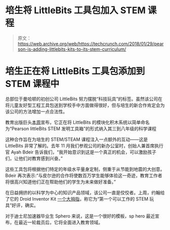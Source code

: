 # 培生将 LittleBits 工具包加入 STEM 课程

> 原文：<https://web.archive.org/web/https://techcrunch.com/2018/01/29/pearson-is-adding-littlebits-kits-to-its-stem-curriculum/>

# 培生正在将 LittleBits 工具包添加到 STEM 课程中

总部位于曼哈顿的初创公司 LittleBits 努力摆脱“科技玩具”的标签。虽然该公司在将儿童友好型工程工具包送到学校手中方面做得很好，但与培生的新合作肯定会为该公司的方法增加一点合法性。

教育出版巨头[本周](https://web.archive.org/web/20230323204549/http://www.prweb.com/releases/2018/01/prweb15140091.htm)宣布，它正在将 LittleBits 的模块化积木系统以简单命名为“Pearson littleBits STEM 发明工具箱”的形式纳入其三到八年级的科学课程

这种合作旨在为培生的 STEM/STEAM 课程注入一点额外的互动——这是 LittleBits 非常了解的。去年 11 月我们参观公司的新办公室时，创始人兼首席执行官 Ayah Bdeir 告诉我们，“我开始意识到这是一个真正的机会，可以激励孩子们，让他们对教育感到兴奋。”

这些工具包将根据他们特定的年级水平量身定制，侧重于从节能到地震的大创意。Bdeir 再次表示:“与皮尔逊的合作将使数百万学生能够体验这一奇迹，教育工作者将很高兴知道他们正在帮助他们的学生为未来做好准备。”

在日益拥挤的以科学为中心的知识产品领域，该公司一直是佼佼者。上周，约翰给了它的 Droid Inventor Kit [一个大拇指](https://web.archive.org/web/20230323204549/https://techcrunch.com/2018/01/26/littlebits-droid-inventor-kit-is-the-first-stem-toy-that-works/)，称它为“第一个可以工作的 STEM 玩具”好评，确实。

对于迪士尼加速器毕业生 Sphero 来说，这是一个很好的模板，sp hero 最近宣布，在最近一轮裁员后，它将全面进入教育领域。